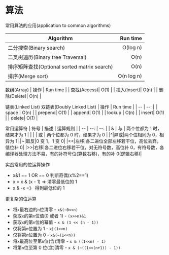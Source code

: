 # 算法

常用算法的应用(application to common algorithms)

| Algorithm                                   |   Run time |
| ------------------------------------------- | ---------: |
| 二分搜索(Binary search)                     |   O(log n) |
| 二叉树遍历(Binary tree Traversal)           |       O(n) |
| 排序矩阵查找(Optional sorted matrix search) |       O(n) |
| 排序(Merge sort)                            | O(n log n) |

数组(Array)
| 操作 | Run time |
| 查找(Access)| O(1) |
| 插入(Insert)| O(n) |
| 删除(Delete)| O(n) |

链表(Linked List)
双链表(Doubly Linked List)
| 操作 | Run time |
| -- | --: |
| space | O(n) |
| prepend| O(1) |
| append| O(1) |
| lookup | O(n) |
| insert| O(1) |
| delete| O(1) |

常用运算符
| 符号 | 描述 | 运算规则 |
| -- | --: | --: |
| & | 与 | 两个位都为 1 时，结果才为 1 |
| | | 或 | 两个位都为 0 时，结果才为 0 |
|^|异或|两个位相同为 0，相异为 1|
|~|取反|0 变 1，1 变 0|
|<<|左移|各二进位全部左移若干位，高位丢弃，低位补 0|
|>>|右移|各二进位右移若干位，对无符号数，高位补 0，有符号数，各编译器处理方法不易，有的补符号位(算数右移)，有的补 0(逻辑右移)|

实战常用的位运算操作

- x&1 == 1 OR == 0 判断奇偶(x%2==1)
- x = x & (x - 1) => 清零最低位的 1
- x & -x =》 得到最低位的 1

更复杂的位运算

- 将`x`最右边的`n`位清零 - `x&(~0<<n)`
- 获取`x`的第`n`位值(0 或者 1) - `(x>>n)&1`
- 获取`x`的第`n`位的幂值 - `x & (1 << (n - 1))`
- 仅将第`n`位置为 1 - `x|(1<<n)`
- 仅将第`n`位置为 0 - `x&(~(1<<n))`
- 将`x`最高位至第`n`位(含)清零 - `x & ((1<<n) - 1)`
- 将第`n`位至第 0 位(含)清零 - `x & (~((1<<(n+1)) - 1))`
